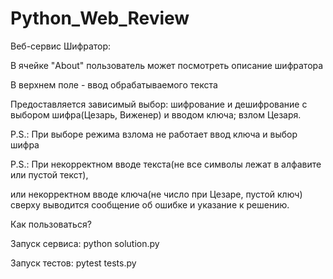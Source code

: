 # Python_Web_Review

Веб-сервис Шифратор:

В ячейке "About" пользователь может посмотреть описание шифратора

В верхнем поле - ввод обрабатываемого текста

Предоставляется зависимый выбор: шифрование и дешифрование с выбором шифра(Цезарь, Виженер) и вводом ключа; взлом Цезаря.

P.S.: При выборе режима взлома не работает ввод ключа и выбор шифра

P.S.: При некорректном вводе текста(не все символы лежат в алфавите или пустой текст),

или некорректном вводе ключа(не число при Цезаре, пустой ключ) сверху выводится сообщение об ошибке и указание к решению.

Как пользоваться?

Запуск сервиса: python solution.py

Запуск тестов: pytest tests.py